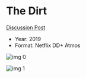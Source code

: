 # The Dirt

[Discussion Post](https://www.avsforum.com/threads/bass-eq-for-filtered-movies.2995212/post-57811576)

* Year: 2019
* Format: Netflix DD+ Atmos

![img 0](https://i.imgur.com/4sxhSHI.jpg)

![img 1](https://i.imgur.com/cFoF3nn.png)

